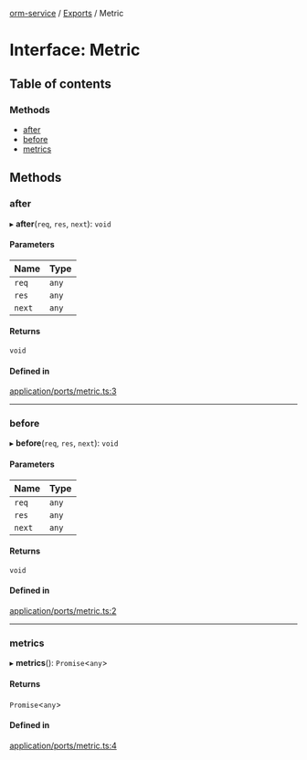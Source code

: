 [orm-service](../README.md) / [Exports](../modules.md) / Metric

# Interface: Metric

## Table of contents

### Methods

- [after](Metric.md#after)
- [before](Metric.md#before)
- [metrics](Metric.md#metrics)

## Methods

### after

▸ **after**(`req`, `res`, `next`): `void`

#### Parameters

| Name | Type |
| :------ | :------ |
| `req` | `any` |
| `res` | `any` |
| `next` | `any` |

#### Returns

`void`

#### Defined in

[application/ports/metric.ts:3](https://github.com/FlavioLionelRita/lambdaorm-svc/blob/279339d/src/application/ports/metric.ts#L3)

___

### before

▸ **before**(`req`, `res`, `next`): `void`

#### Parameters

| Name | Type |
| :------ | :------ |
| `req` | `any` |
| `res` | `any` |
| `next` | `any` |

#### Returns

`void`

#### Defined in

[application/ports/metric.ts:2](https://github.com/FlavioLionelRita/lambdaorm-svc/blob/279339d/src/application/ports/metric.ts#L2)

___

### metrics

▸ **metrics**(): `Promise`<`any`\>

#### Returns

`Promise`<`any`\>

#### Defined in

[application/ports/metric.ts:4](https://github.com/FlavioLionelRita/lambdaorm-svc/blob/279339d/src/application/ports/metric.ts#L4)
